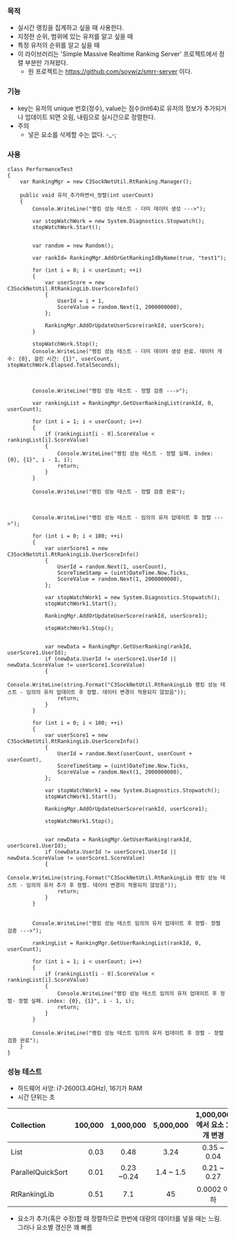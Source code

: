 ### 목적
- 실시간 랭킹을 집계하고 싶을 때 사용한다.
- 지정한 순위, 범위에 있는 유저를 알고 싶을 때
- 특정 유저의 순위를 알고 싶을 때
- 이 라이브러리는 'Simple Massive Realtime Ranking Server' 프로젝트에서 정렬 부분만 가져왔다.
    - 원 프로젝트는 https://github.com/soywiz/smrr-server 이다.


### 기능
- key는 유저의 unique 번호(정수), value는 점수(Int64)로 유저의 정보가 추가되거나 업데이트 되면 오림, 내림으로 실시간으로 정렬한다.
- 주의
    - 넣은 요소를 삭제할 수는 없다. -_-;

  
### 사용

```
class PerformanceTest
{
    var RankingMgr = new C3SockNetUtil.RtRanking.Manager();

    public void 유저_추가하면서_정렬(int userCount)
    {
        Console.WriteLine("랭킹 성능 테스트 - 더미 데이터 생성 --->");
        
        var stopWatchWork = new System.Diagnostics.Stopwatch();
        stopWatchWork.Start();


        var random = new Random();

        var rankId= RankingMgr.AddOrGetRankingIdByName(true, "test1");

        for (int i = 0; i < userCount; ++i)
        {
            var userScore = new C3SockNetUtil.RtRankingLib.UserScoreInfo()
            {
                UserId = i + 1,
                ScoreValue = random.Next(1, 2000000000),
            };

            RankingMgr.AddOrUpdateUserScore(rankId, userScore);
        }

        stopWatchWork.Stop();
        Console.WriteLine("랭킹 성능 테스트 - 더미 데이터 생성 완료. 데이터 개수: {0}, 걸린 시간: {1}", userCount, stopWatchWork.Elapsed.TotalSeconds);

        

        Console.WriteLine("랭킹 성능 테스트 - 정렬 검증 --->");

        var rankingList = RankingMgr.GetUserRankingList(rankId, 0, userCount);

        for (int i = 1; i < userCount; i++)
        {
            if (rankingList[i - 0].ScoreValue < rankingList[i].ScoreValue)
            {
                Console.WriteLine("랭킹 성능 테스트 - 정렬 실패. index: {0}, {1}", i - 1, i);
                return;
            }
        }

        Console.WriteLine("랭킹 성능 테스트 - 정렬 검증 완료");



        Console.WriteLine("랭킹 성능 테스트 - 임의의 유저 업데이트 후 정렬 --->");

        for (int i = 0; i < 100; ++i)
        {
            var userScore1 = new C3SockNetUtil.RtRankingLib.UserScoreInfo()
            {
                UserId = random.Next(1, userCount),
                ScoreTimeStamp = (uint)DateTime.Now.Ticks,
                ScoreValue = random.Next(1, 2000000000),
            };

            var stopWatchWork1 = new System.Diagnostics.Stopwatch();
            stopWatchWork1.Start();

            RankingMgr.AddOrUpdateUserScore(rankId, userScore1);

            stopWatchWork1.Stop();


            var newData = RankingMgr.GetUserRanking(rankId, userScore1.UserId);
            if (newData.UserId != userScore1.UserId || newData.ScoreValue != userScore1.ScoreValue)
            {
                Console.WriteLine(string.Format("C3SockNetUtil.RtRankingLib 랭킹 성능 테스트 - 임의의 유저 업데이트 후 정렬. 데이터 변경이 적용되지 않았음"));
                return;
            }
        }

        for (int i = 0; i < 100; ++i)
        {
            var userScore1 = new C3SockNetUtil.RtRankingLib.UserScoreInfo()
            {
                UserId = random.Next(userCount, userCount + userCount),
                ScoreTimeStamp = (uint)DateTime.Now.Ticks,
                ScoreValue = random.Next(1, 2000000000),
            };

            var stopWatchWork1 = new System.Diagnostics.Stopwatch();
            stopWatchWork1.Start();

            RankingMgr.AddOrUpdateUserScore(rankId, userScore1);

            stopWatchWork1.Stop();


            var newData = RankingMgr.GetUserRanking(rankId, userScore1.UserId);
            if (newData.UserId != userScore1.UserId || newData.ScoreValue != userScore1.ScoreValue)
            {
                Console.WriteLine(string.Format("C3SockNetUtil.RtRankingLib 랭킹 성능 테스트 - 임의의 유저 추가 후 정렬. 데이터 변경이 적용되지 않았음"));
                return;
            }
        }


        Console.WriteLine("랭킹 성능 테스트 임의의 유저 업데이트 후 정렬- 정렬 검증 --->");

        rankingList = RankingMgr.GetUserRankingList(rankId, 0, userCount);

        for (int i = 1; i < userCount; i++)
        {
            if (rankingList[i - 0].ScoreValue < rankingList[i].ScoreValue)
            {
                Console.WriteLine("랭킹 성능 테스트 임의의 유저 업데이트 후 정렬- 정렬 실패. index: {0}, {1}", i - 1, i);
                return;
            }
        }

        Console.WriteLine("랭킹 성능 테스트 임의의 유저 업데이트 후 정렬 - 정렬 검증 완료");
    }
}
```


### 성능 테스트
- 하드웨어 사양: i7-2600(3.4GHz), 16기가 RAM
- 시간 단위는 초

| Collection | 100,000 | 1,000,000 | 5,000,000 | 1,000,000 에서 요소 1개 변경 |
|:-----------|------------:|:------------:|:------------:|:------------:|
| List|  0.03 |  0.48|  3.24|  0.35 ~ 0.04|
| ParallelQuickSort|  0.01|  0.23 ~0.24|  1.4 ~ 1.5|  0.21 ~ 0.27|
| RtRankingLib |  0.51|  7.1|  45|  0.0002 이하|

- 요소가 추가(혹은 수정)할 때 정렬하므로 한번에 대량의 데이터를 넣을 때는 느림. 그러나 요소별 갱신은 꽤 빠름

